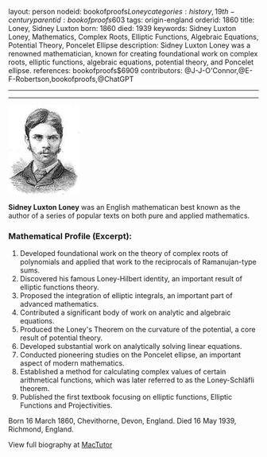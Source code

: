 layout: person
nodeid: bookofproofs$Loney
categories: history,19th-century
parentid: bookofproofs$603
tags: origin-england
orderid: 1860
title: Loney, Sidney Luxton
born: 1860
died: 1939
keywords: Sidney Luxton Loney, Mathematics, Complex Roots, Elliptic Functions, Algebraic Equations, Potential Theory, Poncelet Ellipse
description: Sidney Luxton Loney was a renowned mathematician, known for creating foundational work on complex roots, elliptic functions, algebraic equations, potential theory, and Poncelet ellipse.
references: bookofproofs$6909
contributors: @J-J-O'Connor,@E-F-Robertson,bookofproofs,@ChatGPT

---



---

![Loney.jpg](https://github.com/bookofproofs/bookofproofs.github.io/blob/main/_sources/_assets/images/portraits/Loney.jpg?raw=true)

**Sidney Luxton Loney** was an English mathematican best known as the author of a series of popular texts on both pure and applied mathematics.

### Mathematical Profile (Excerpt):
1. Developed foundational work on the theory of complex roots of polynomials and applied that work to the reciprocals of Ramanujan-type sums.
2. Discovered his famous Loney-Hilbert identity, an important result of elliptic functions theory.
3. Proposed the integration of elliptic integrals, an important part of advanced mathematics.
4. Contributed a significant body of work on analytic and algebraic equations.
5. Produced the Loney's Theorem on the curvature of the potential, a core result of potential theory.
6. Developed substantial work on analytically solving linear equations.
7. Conducted pioneering studies on the Poncelet ellipse, an important aspect of modern mathematics.
8. Established a method for calculating complex values of certain arithmetical functions, which was later referred to as the Loney-Schläfli theorem. 
9. Published the first textbook focusing on elliptic functions, Elliptic Functions and Projectivities.

Born 16 March 1860, Chevithorne, Devon, England. Died 16 May 1939, Richmond, England.

View full biography at [MacTutor](https://mathshistory.st-andrews.ac.uk/Biographies/Loney/)

